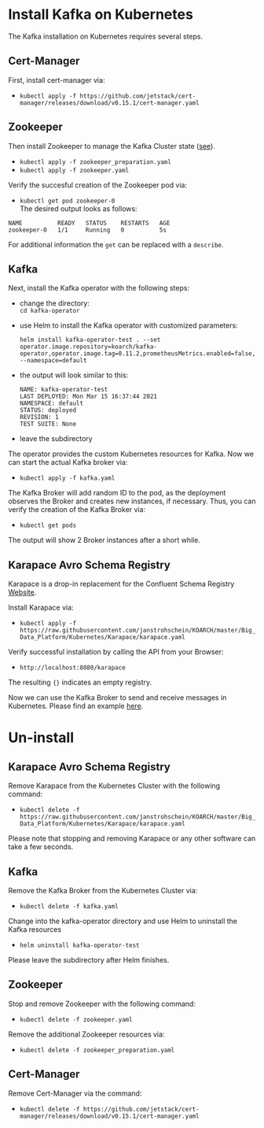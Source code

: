 # Install Kafka on Kubernetes
The Kafka installation on Kubernetes requires several steps.

## Cert-Manager
First, install cert-manager via:
- `kubectl apply -f https://github.com/jetstack/cert-manager/releases/download/v0.15.1/cert-manager.yaml`

## Zookeeper
Then install Zookeeper to manage the Kafka Cluster state ([see](https://github.com/pravega/zookeeper-operator)).

- `kubectl apply -f zookeeper_preparation.yaml`
- `kubectl apply -f zookeeper.yaml`

Verify the succesful creation of the Zookeeper pod via:
- `kubectl get pod zookeeper-0`  
The desired output looks as follows: 
```
NAME          READY   STATUS    RESTARTS   AGE
zookeeper-0   1/1     Running   0          5s
```
For additional information the `get` can be replaced with a `describe`.

## Kafka
Next, install the Kafka operator with the following steps:
- change the directory:  
	`cd kafka-operator`
- use Helm to install the Kafka operator with customized parameters:
	```
	helm install kafka-operator-test . --set operator.image.repository=koarch/kafka-operator,operator.image.tag=0.11.2,prometheusMetrics.enabled=false,prometheusMetrics.authProxy.enabled=false,rbac.enabled=true,alertManager.enable=false --namespace=default
	```

- the output will look similar to this:  
  ```
  NAME: kafka-operator-test
  LAST DEPLOYED: Mon Mar 15 16:37:44 2021
  NAMESPACE: default
  STATUS: deployed
  REVISION: 1
  TEST SUITE: None
  ```

- leave the subdirectory

The operator provides the custom Kubernetes resources for Kafka.
Now we can start the actual Kafka broker via:  
- `kubectl apply -f kafka.yaml`

The Kafka Broker will add random ID to the pod, as the deployment observes the Broker and creates new instances, if necessary. Thus, you can verify the creation of the Kafka Broker via: 
- `kubectl get pods`

The output will show 2 Broker instances after a short while.

## Karapace Avro Schema Registry 
Karapace is a drop-in replacement for the Confluent Schema Registry [Website](https://github.com/aiven/karapace).


Install Karapace via:  
- `kubectl apply -f https://raw.githubusercontent.com/janstrohschein/KOARCH/master/Big_Data_Platform/Kubernetes/Karapace/karapace.yaml`

Verify successful installation by calling the API from your Browser:
- `http://localhost:8080/karapace`

The resulting `{}` indicates an empty registry.

Now we can use the Kafka Broker to send and receive messages in Kubernetes. Please find an example [here](../Kafka_Client/Confluent_Kafka_Python/readme.md).



# Un-install

## Karapace Avro Schema Registry
Remove Karapace from the Kubernetes Cluster with the following command: 
- `kubectl delete -f https://raw.githubusercontent.com/janstrohschein/KOARCH/master/Big_Data_Platform/Kubernetes/Karapace/karapace.yaml`  

Please note that stopping and removing Karapace or any other software can take a few seconds.


## Kafka
Remove the Kafka Broker from the Kubernetes Cluster via:  
- `kubectl delete -f kafka.yaml`  

Change into the kafka-operator directory and use Helm to uninstall the Kafka resources 
- `helm uninstall kafka-operator-test`  

Please leave the subdirectory after Helm finishes.
## Zookeeper
Stop and remove Zookeeper with the following command:
- `kubectl delete -f zookeeper.yaml`

Remove the additional Zookeeper resources via:
- `kubectl delete -f zookeeper_preparation.yaml`


## Cert-Manager
Remove Cert-Manager via the command:
- `kubectl delete -f https://github.com/jetstack/cert-manager/releases/download/v0.15.1/cert-manager.yaml`
